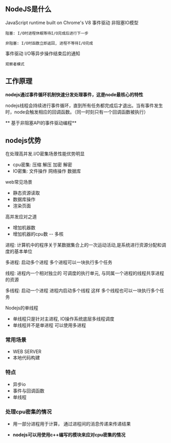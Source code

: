## NodeJS是什么

JavaScript runtime built on Chrome's V8 事件驱动 非阻塞IO模型

```
阻塞: I/O时进程休眠等待I/O完成后进行下一步

非阻塞: I/O时函数立即返回, 进程不等待I/O完成
```

事件驱动 I/O等异步操作结束后的通知

```
观察者模式
```

## 工作原理

**nodejs通过事件循环机制快速分发处理事件，这是node最核心的特性**

nodejs线程会持续进行事件循环，直到所有任务都完成后才退出。当有事件发生时，node会触发相应的回调函数。（同一时刻只有一个回调函数被执行）

** 基于非阻塞API的事件驱动编程**

## nodejs优势

在处理高并发.I/O密集场景性能优势明显

* cpu密集: 压缩 解压 加密 解密 
* IO密集: 文件操作 网络操作 数据库

web常见场景

* 静态资源读取 
* 数据库操作 
* 渲染页面

高并发应对之道

* 增加机器数 
* 增加机器的cpu数 -- 多核

进程: 计算机中的程序关于某数据集合上的一次运动活动,是系统进行资源分配和调度的基本单位

多进程: 启动多个进程 多个进程可以一块执行多个任务

线程: 进程内一个相对独立的 可调度的执行单元, 与同属一个进程的线程共享进程的资源

多线程: 启动一个进程 进程内启动多个线程 这样 多个线程也可以一块执行多个任务

Nodejs的单线程

* 单线程只是针对主进程, IO操作系统底层多线程调度
* 单线程并不是单进程 可以使用多进程

### 常用场景

* WEB SERVER 
* 本地代码构建

### 特点

* 异步io
* 事件与回调函数
* 单线程

### 处理cpu密集的情况

* 用一部分进程用于计算， 通过进程间的消息传递来传递结果

* **nodejs可以用使用c++编写的模块来应对cpu密集的情况**



